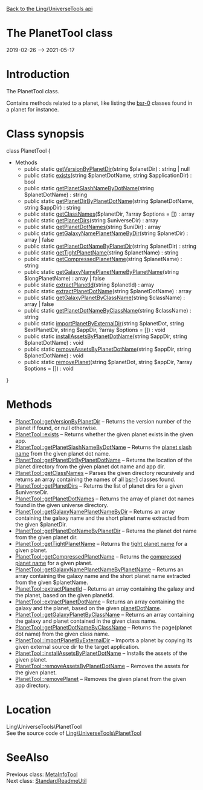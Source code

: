 [Back to the Ling/UniverseTools api](https://github.com/lingtalfi/UniverseTools/blob/master/doc/api/Ling/UniverseTools.md)



The PlanetTool class
================
2019-02-26 --> 2021-05-17






Introduction
============

The PlanetTool class.

Contains methods related to a planet, like listing the [bsr-0](https://github.com/lingtalfi/BumbleBee/blob/master/Autoload/convention.bsr0.eng.md) classes found in a planet for instance.



Class synopsis
==============


class <span class="pl-k">PlanetTool</span>  {

- Methods
    - public static [getVersionByPlanetDir](https://github.com/lingtalfi/UniverseTools/blob/master/doc/api/Ling/UniverseTools/PlanetTool/getVersionByPlanetDir.md)(string $planetDir) : string | null
    - public static [exists](https://github.com/lingtalfi/UniverseTools/blob/master/doc/api/Ling/UniverseTools/PlanetTool/exists.md)(string $planetDotName, string $applicationDir) : bool
    - public static [getPlanetSlashNameByDotName](https://github.com/lingtalfi/UniverseTools/blob/master/doc/api/Ling/UniverseTools/PlanetTool/getPlanetSlashNameByDotName.md)(string $planetDotName) : string
    - public static [getPlanetDirByPlanetDotName](https://github.com/lingtalfi/UniverseTools/blob/master/doc/api/Ling/UniverseTools/PlanetTool/getPlanetDirByPlanetDotName.md)(string $planetDotName, string $appDir) : string
    - public static [getClassNames](https://github.com/lingtalfi/UniverseTools/blob/master/doc/api/Ling/UniverseTools/PlanetTool/getClassNames.md)($planetDir, ?array $options = []) : array
    - public static [getPlanetDirs](https://github.com/lingtalfi/UniverseTools/blob/master/doc/api/Ling/UniverseTools/PlanetTool/getPlanetDirs.md)(string $universeDir) : array
    - public static [getPlanetDotNames](https://github.com/lingtalfi/UniverseTools/blob/master/doc/api/Ling/UniverseTools/PlanetTool/getPlanetDotNames.md)(string $uniDir) : array
    - public static [getGalaxyNamePlanetNameByDir](https://github.com/lingtalfi/UniverseTools/blob/master/doc/api/Ling/UniverseTools/PlanetTool/getGalaxyNamePlanetNameByDir.md)(string $planetDir) : array | false
    - public static [getPlanetDotNameByPlanetDir](https://github.com/lingtalfi/UniverseTools/blob/master/doc/api/Ling/UniverseTools/PlanetTool/getPlanetDotNameByPlanetDir.md)(string $planetDir) : string
    - public static [getTightPlanetName](https://github.com/lingtalfi/UniverseTools/blob/master/doc/api/Ling/UniverseTools/PlanetTool/getTightPlanetName.md)(string $planetName) : string
    - public static [getCompressedPlanetName](https://github.com/lingtalfi/UniverseTools/blob/master/doc/api/Ling/UniverseTools/PlanetTool/getCompressedPlanetName.md)(string $planetName) : string
    - public static [getGalaxyNamePlanetNameByPlanetName](https://github.com/lingtalfi/UniverseTools/blob/master/doc/api/Ling/UniverseTools/PlanetTool/getGalaxyNamePlanetNameByPlanetName.md)(string $longPlanetName) : array | false
    - public static [extractPlanetId](https://github.com/lingtalfi/UniverseTools/blob/master/doc/api/Ling/UniverseTools/PlanetTool/extractPlanetId.md)(string $planetId) : array
    - public static [extractPlanetDotName](https://github.com/lingtalfi/UniverseTools/blob/master/doc/api/Ling/UniverseTools/PlanetTool/extractPlanetDotName.md)(string $planetDotName) : array
    - public static [getGalaxyPlanetByClassName](https://github.com/lingtalfi/UniverseTools/blob/master/doc/api/Ling/UniverseTools/PlanetTool/getGalaxyPlanetByClassName.md)(string $className) : array | false
    - public static [getPlanetDotNameByClassName](https://github.com/lingtalfi/UniverseTools/blob/master/doc/api/Ling/UniverseTools/PlanetTool/getPlanetDotNameByClassName.md)(string $className) : string
    - public static [importPlanetByExternalDir](https://github.com/lingtalfi/UniverseTools/blob/master/doc/api/Ling/UniverseTools/PlanetTool/importPlanetByExternalDir.md)(string $planetDot, string $extPlanetDir, string $appDir, ?array $options = []) : void
    - public static [installAssetsByPlanetDotName](https://github.com/lingtalfi/UniverseTools/blob/master/doc/api/Ling/UniverseTools/PlanetTool/installAssetsByPlanetDotName.md)(string $appDir, string $planetDotName) : void
    - public static [removeAssetsByPlanetDotName](https://github.com/lingtalfi/UniverseTools/blob/master/doc/api/Ling/UniverseTools/PlanetTool/removeAssetsByPlanetDotName.md)(string $appDir, string $planetDotName) : void
    - public static [removePlanet](https://github.com/lingtalfi/UniverseTools/blob/master/doc/api/Ling/UniverseTools/PlanetTool/removePlanet.md)(string $planetDot, string $appDir, ?array $options = []) : void

}






Methods
==============

- [PlanetTool::getVersionByPlanetDir](https://github.com/lingtalfi/UniverseTools/blob/master/doc/api/Ling/UniverseTools/PlanetTool/getVersionByPlanetDir.md) &ndash; Returns the version number of the planet if found, or null otherwise.
- [PlanetTool::exists](https://github.com/lingtalfi/UniverseTools/blob/master/doc/api/Ling/UniverseTools/PlanetTool/exists.md) &ndash; Returns whether the given planet exists in the given app.
- [PlanetTool::getPlanetSlashNameByDotName](https://github.com/lingtalfi/UniverseTools/blob/master/doc/api/Ling/UniverseTools/PlanetTool/getPlanetSlashNameByDotName.md) &ndash; Returns the [planet slash name](https://github.com/karayabin/universe-snapshot#the-planet-slash-name) from the given planet dot name.
- [PlanetTool::getPlanetDirByPlanetDotName](https://github.com/lingtalfi/UniverseTools/blob/master/doc/api/Ling/UniverseTools/PlanetTool/getPlanetDirByPlanetDotName.md) &ndash; Returns the location of the planet directory from the given planet dot name and app dir.
- [PlanetTool::getClassNames](https://github.com/lingtalfi/UniverseTools/blob/master/doc/api/Ling/UniverseTools/PlanetTool/getClassNames.md) &ndash; Parses the given directory recursively and returns an array containing the names of all [bsr-1](https://github.com/lingtalfi/TheScientist/blob/master/bsr-1.md) classes found.
- [PlanetTool::getPlanetDirs](https://github.com/lingtalfi/UniverseTools/blob/master/doc/api/Ling/UniverseTools/PlanetTool/getPlanetDirs.md) &ndash; Returns the list of planet dirs for a given $universeDir.
- [PlanetTool::getPlanetDotNames](https://github.com/lingtalfi/UniverseTools/blob/master/doc/api/Ling/UniverseTools/PlanetTool/getPlanetDotNames.md) &ndash; Returns the array of planet dot names found in the given universe directory.
- [PlanetTool::getGalaxyNamePlanetNameByDir](https://github.com/lingtalfi/UniverseTools/blob/master/doc/api/Ling/UniverseTools/PlanetTool/getGalaxyNamePlanetNameByDir.md) &ndash; Returns an array containing the galaxy name and the short planet name extracted from the given $planetDir.
- [PlanetTool::getPlanetDotNameByPlanetDir](https://github.com/lingtalfi/UniverseTools/blob/master/doc/api/Ling/UniverseTools/PlanetTool/getPlanetDotNameByPlanetDir.md) &ndash; Returns the planet dot name from the given planet dir.
- [PlanetTool::getTightPlanetName](https://github.com/lingtalfi/UniverseTools/blob/master/doc/api/Ling/UniverseTools/PlanetTool/getTightPlanetName.md) &ndash; Returns the [tight planet name](https://github.com/lingtalfi/UniverseTools/blob/master/doc/pages/nomenclature.md#tight-planet-name) for a given planet.
- [PlanetTool::getCompressedPlanetName](https://github.com/lingtalfi/UniverseTools/blob/master/doc/api/Ling/UniverseTools/PlanetTool/getCompressedPlanetName.md) &ndash; Returns the [compressed planet name](https://github.com/karayabin/universe-snapshot#the-compressed-planet-name) for a given planet.
- [PlanetTool::getGalaxyNamePlanetNameByPlanetName](https://github.com/lingtalfi/UniverseTools/blob/master/doc/api/Ling/UniverseTools/PlanetTool/getGalaxyNamePlanetNameByPlanetName.md) &ndash; Returns an array containing the galaxy name and the short planet name extracted from the given $planetName.
- [PlanetTool::extractPlanetId](https://github.com/lingtalfi/UniverseTools/blob/master/doc/api/Ling/UniverseTools/PlanetTool/extractPlanetId.md) &ndash; Returns an array containing the galaxy and the planet, based on the given planetId.
- [PlanetTool::extractPlanetDotName](https://github.com/lingtalfi/UniverseTools/blob/master/doc/api/Ling/UniverseTools/PlanetTool/extractPlanetDotName.md) &ndash; Returns an array containing the galaxy and the planet, based on the given [planetDotName](https://github.com/karayabin/universe-snapshot#the-planet-dot-name).
- [PlanetTool::getGalaxyPlanetByClassName](https://github.com/lingtalfi/UniverseTools/blob/master/doc/api/Ling/UniverseTools/PlanetTool/getGalaxyPlanetByClassName.md) &ndash; Returns an array containing the galaxy and planet contained in the given class name.
- [PlanetTool::getPlanetDotNameByClassName](https://github.com/lingtalfi/UniverseTools/blob/master/doc/api/Ling/UniverseTools/PlanetTool/getPlanetDotNameByClassName.md) &ndash; Returns the page(planet dot name) from the given class name.
- [PlanetTool::importPlanetByExternalDir](https://github.com/lingtalfi/UniverseTools/blob/master/doc/api/Ling/UniverseTools/PlanetTool/importPlanetByExternalDir.md) &ndash; Imports a planet by copying its given external source dir to the target application.
- [PlanetTool::installAssetsByPlanetDotName](https://github.com/lingtalfi/UniverseTools/blob/master/doc/api/Ling/UniverseTools/PlanetTool/installAssetsByPlanetDotName.md) &ndash; Installs the assets of the given planet.
- [PlanetTool::removeAssetsByPlanetDotName](https://github.com/lingtalfi/UniverseTools/blob/master/doc/api/Ling/UniverseTools/PlanetTool/removeAssetsByPlanetDotName.md) &ndash; Removes the assets for the given planet.
- [PlanetTool::removePlanet](https://github.com/lingtalfi/UniverseTools/blob/master/doc/api/Ling/UniverseTools/PlanetTool/removePlanet.md) &ndash; Removes the given planet from the given app directory.





Location
=============
Ling\UniverseTools\PlanetTool<br>
See the source code of [Ling\UniverseTools\PlanetTool](https://github.com/lingtalfi/UniverseTools/blob/master/PlanetTool.php)



SeeAlso
==============
Previous class: [MetaInfoTool](https://github.com/lingtalfi/UniverseTools/blob/master/doc/api/Ling/UniverseTools/MetaInfoTool.md)<br>Next class: [StandardReadmeUtil](https://github.com/lingtalfi/UniverseTools/blob/master/doc/api/Ling/UniverseTools/Util/StandardReadmeUtil.md)<br>
